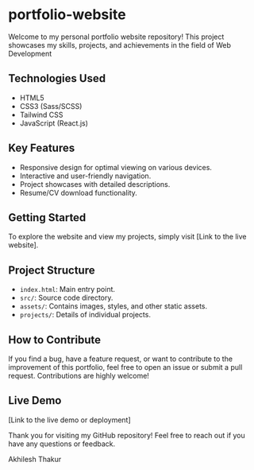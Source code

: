 # portfolio-website

Welcome to my personal portfolio website repository! This project showcases my skills, projects, and achievements in the field of Web Development

## Technologies Used

- HTML5
- CSS3 (Sass/SCSS)
- Tailwind CSS
- JavaScript (React.js)

## Key Features

- Responsive design for optimal viewing on various devices.
- Interactive and user-friendly navigation.
- Project showcases with detailed descriptions.
- Resume/CV download functionality.

## Getting Started

To explore the website and view my projects, simply visit [Link to the live website].

## Project Structure

- `index.html`: Main entry point.
- `src/`: Source code directory.
- `assets/`: Contains images, styles, and other static assets.
- `projects/`: Details of individual projects.

## How to Contribute

If you find a bug, have a feature request, or want to contribute to the improvement of this portfolio, feel free to open an issue or submit a pull request. Contributions are highly welcome!

## Live Demo

[Link to the live demo or deployment]

Thank you for visiting my GitHub repository! Feel free to reach out if you have any questions or feedback.

Akhilesh Thakur
